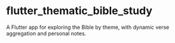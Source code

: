 # flutter_thematic_bible_study
A Flutter app for exploring the Bible by theme, with dynamic verse aggregation and personal notes.

